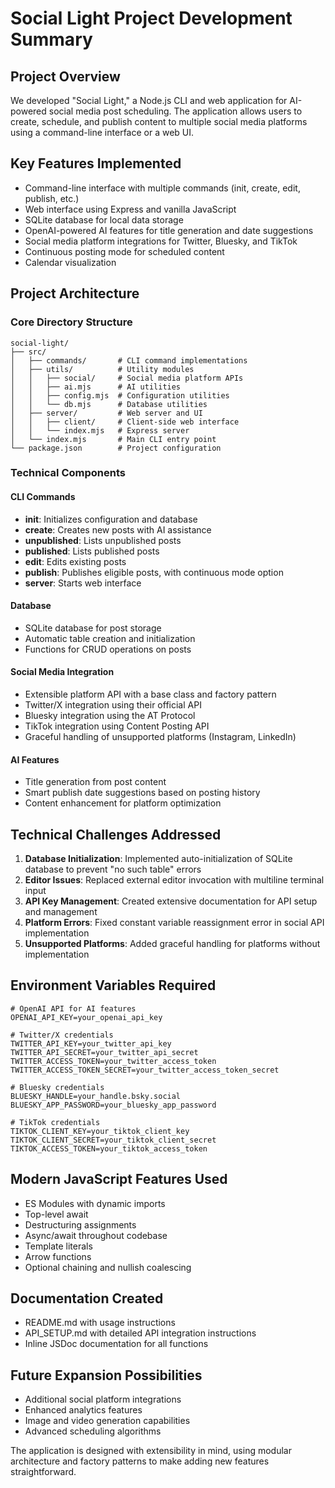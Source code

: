 # Social Light Project Development Summary

## Project Overview

We developed "Social Light," a Node.js CLI and web application for AI-powered social media post scheduling. The application allows users to create, schedule, and publish content to multiple social media platforms using a command-line interface or a web UI.

## Key Features Implemented

- Command-line interface with multiple commands (init, create, edit, publish, etc.)
- Web interface using Express and vanilla JavaScript
- SQLite database for local data storage
- OpenAI-powered AI features for title generation and date suggestions
- Social media platform integrations for Twitter, Bluesky, and TikTok
- Continuous posting mode for scheduled content
- Calendar visualization

## Project Architecture

### Core Directory Structure

```
social-light/
├── src/
│   ├── commands/       # CLI command implementations
│   ├── utils/          # Utility modules
│   │   ├── social/     # Social media platform APIs
│   │   ├── ai.mjs      # AI utilities
│   │   ├── config.mjs  # Configuration utilities
│   │   └── db.mjs      # Database utilities
│   ├── server/         # Web server and UI
│   │   ├── client/     # Client-side web interface
│   │   └── index.mjs   # Express server
│   └── index.mjs       # Main CLI entry point
└── package.json        # Project configuration
```

### Technical Components

#### CLI Commands

- **init**: Initializes configuration and database
- **create**: Creates new posts with AI assistance
- **unpublished**: Lists unpublished posts
- **published**: Lists published posts
- **edit**: Edits existing posts
- **publish**: Publishes eligible posts, with continuous mode option
- **server**: Starts web interface

#### Database

- SQLite database for post storage
- Automatic table creation and initialization
- Functions for CRUD operations on posts

#### Social Media Integration

- Extensible platform API with a base class and factory pattern
- Twitter/X integration using their official API
- Bluesky integration using the AT Protocol
- TikTok integration using Content Posting API
- Graceful handling of unsupported platforms (Instagram, LinkedIn)

#### AI Features

- Title generation from post content
- Smart publish date suggestions based on posting history
- Content enhancement for platform optimization

## Technical Challenges Addressed

1. **Database Initialization**: Implemented auto-initialization of SQLite database to prevent "no such table" errors
2. **Editor Issues**: Replaced external editor invocation with multiline terminal input
3. **API Key Management**: Created extensive documentation for API setup and management
4. **Platform Errors**: Fixed constant variable reassignment error in social API implementation
5. **Unsupported Platforms**: Added graceful handling for platforms without implementation

## Environment Variables Required

```
# OpenAI API for AI features
OPENAI_API_KEY=your_openai_api_key

# Twitter/X credentials
TWITTER_API_KEY=your_twitter_api_key
TWITTER_API_SECRET=your_twitter_api_secret
TWITTER_ACCESS_TOKEN=your_twitter_access_token
TWITTER_ACCESS_TOKEN_SECRET=your_twitter_access_token_secret

# Bluesky credentials
BLUESKY_HANDLE=your_handle.bsky.social
BLUESKY_APP_PASSWORD=your_bluesky_app_password

# TikTok credentials
TIKTOK_CLIENT_KEY=your_tiktok_client_key
TIKTOK_CLIENT_SECRET=your_tiktok_client_secret
TIKTOK_ACCESS_TOKEN=your_tiktok_access_token
```

## Modern JavaScript Features Used

- ES Modules with dynamic imports
- Top-level await
- Destructuring assignments
- Async/await throughout codebase
- Template literals
- Arrow functions
- Optional chaining and nullish coalescing

## Documentation Created

- README.md with usage instructions
- API_SETUP.md with detailed API integration instructions
- Inline JSDoc documentation for all functions

## Future Expansion Possibilities

- Additional social platform integrations
- Enhanced analytics features
- Image and video generation capabilities
- Advanced scheduling algorithms

The application is designed with extensibility in mind, using modular architecture and factory patterns to make adding new features straightforward.
